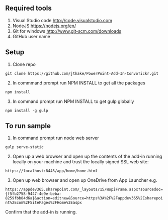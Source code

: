 Required tools
------------------------------------
1. Visual Studio code http://code.visualstudio.com
2. NodeJS https://nodejs.org/en/
3. Git for windows http://www.git-scm.com/downloads
4. GitHub user name

Setup
------------------------------------

1. Clone repo

`git clone https://github.com/jthake/PowerPoint-Add-In-ConvoTickr.git  `

2. In commmand prompt run NPM INSTALL to get all the packages

`npm install`

3. In command prompt run NPM INSTALL to get gulp globally

`npm install -g gulp`

To run sample
-------------------------------------

1. In command prompt run node web server

`gulp serve-static`

2. Open up a web browser and open up the contents of the add-in running locally on your machine and trust the locally signed SSL web site:

`https://localhost:8443/app/home/home.html`

3. Open up web browser and open up OneDrive from App Launcher e.g.

`https://appdev365.sharepoint.com/_layouts/15/WopiFrame.aspx?sourcedoc={f5fb2758-9447-4e9e-beba-8259fbb84d6a}&action=editnew&Source=https%3A%2F%2Fappdev365%2Esharepoint%2Ecom%2FSitePages%2FHome%2Easpx`

Confirm that the add-in is running.